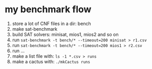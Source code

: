 # my benchmark flow

1. store a lot of CNF files in a dir: bench
1.  make sat-benchmark
1. build SAT solvers: minisat, mios1, mios2 and so on
1. run `sat-benchmark -t bench/* --timeout=200 minisat > r1.csv`
1. run `sat-benchmark -t bench/* --timeout=200 mios1 > r2.csv`
1. run ...
1. make a list file with: `ls -1 *.csv > runs`
1. make a cactus with: `./mkCactus runs`
